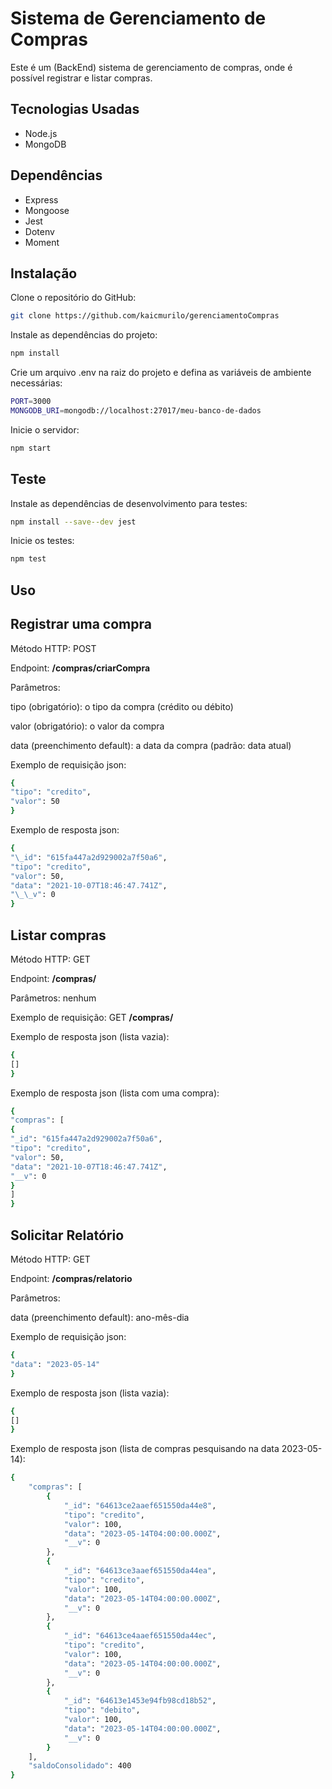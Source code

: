 # Sistema de Gerenciamento de Compras

Este é um (BackEnd) sistema de gerenciamento de compras, onde é possível registrar e listar compras.

## Tecnologias Usadas

- Node.js
- MongoDB

## Dependências

- Express
- Mongoose
- Jest
- Dotenv
- Moment

## Instalação

Clone o repositório do GitHub:

```bash
git clone https://github.com/kaicmurilo/gerenciamentoCompras
```

Instale as dependências do projeto:

```bash
npm install
```

Crie um arquivo .env na raiz do projeto e defina as variáveis de ambiente necessárias:

```bash
PORT=3000
MONGODB_URI=mongodb://localhost:27017/meu-banco-de-dados
```

Inicie o servidor:

```bash
npm start
```

## Teste

Instale as dependências de desenvolvimento para testes:

```bash
npm install --save--dev jest
```

Inicie os testes:

```bash
npm test
```

## Uso

## Registrar uma compra

Método HTTP: POST

Endpoint: **/compras/criarCompra**

Parâmetros:

tipo (obrigatório): o tipo da compra (crédito ou débito)

valor (obrigatório): o valor da compra

data (preenchimento default): a data da compra (padrão: data atual)

Exemplo de requisição json:

```bash
{
"tipo": "credito",
"valor": 50
}
```

Exemplo de resposta json:

```bash
{
"\_id": "615fa447a2d929002a7f50a6",
"tipo": "credito",
"valor": 50,
"data": "2021-10-07T18:46:47.741Z",
"\_\_v": 0
}
```

## Listar compras

Método HTTP: GET

Endpoint: **/compras/**

Parâmetros: nenhum

Exemplo de requisição: GET **/compras/**

Exemplo de resposta json (lista vazia):

```bash
{
[]
}
```

Exemplo de resposta json (lista com uma compra):

```bash
{
"compras": [
{
"_id": "615fa447a2d929002a7f50a6",
"tipo": "credito",
"valor": 50,
"data": "2021-10-07T18:46:47.741Z",
"__v": 0
}
]
}
```

## Solicitar Relatório

Método HTTP: GET

Endpoint: **/compras/relatorio**

Parâmetros:

data (preenchimento default): ano-mês-dia

Exemplo de requisição json:

```bash
{
"data": "2023-05-14"
}
```

Exemplo de resposta json (lista vazia):

```bash
{
[]
}
```

Exemplo de resposta json (lista de compras pesquisando na data 2023-05-14):

```bash
{
    "compras": [
        {
            "_id": "64613ce2aaef651550da44e8",
            "tipo": "credito",
            "valor": 100,
            "data": "2023-05-14T04:00:00.000Z",
            "__v": 0
        },
        {
            "_id": "64613ce3aaef651550da44ea",
            "tipo": "credito",
            "valor": 100,
            "data": "2023-05-14T04:00:00.000Z",
            "__v": 0
        },
        {
            "_id": "64613ce4aaef651550da44ec",
            "tipo": "credito",
            "valor": 100,
            "data": "2023-05-14T04:00:00.000Z",
            "__v": 0
        },
        {
            "_id": "64613e1453e94fb98cd18b52",
            "tipo": "debito",
            "valor": 100,
            "data": "2023-05-14T04:00:00.000Z",
            "__v": 0
        }
    ],
    "saldoConsolidado": 400
}
```
